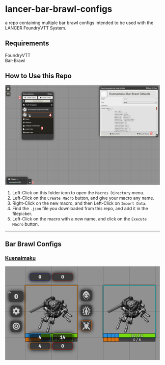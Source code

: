 # lancer-bar-brawl-configs
a repo containing multiple bar brawl configs intended to be used with the LANCER FoundryVTT System.

## Requirements

FoundryVTT  
Bar-Brawl

## How to Use this Repo

![Directions](Directions.png)

1. Left-Click on this folder icon to open the `Macros Directory` menu.
2. Left-Click on the `Create Macro` button, and give your macro any name.
3. Right-Click on the new macro, and then Left-Click on `Import Data`.
4. Find the `.json` file you downloaded from this repo, and add it in the filepicker.
5. Left-Click on the macro with a new name, and click on the `Execute Macro` button.

___
## Bar Brawl Configs

### [Kuenaimaku](fvtt-Macro-kuenaimaku-bar-brawl-defaults.json)

![Kuenaimaku-Bar-Brawl-Config-Example](kuenaimaku-bar-brawl-defaults.png)
